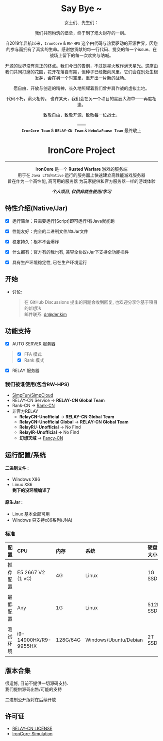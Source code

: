 

<div align="center">
<h1>Say Bye ~</h1>
女士们、先生们：

我们共同构筑的堡垒，终于到了熄火封存的一刻。

自2019年启航以来，`IronCore` & `RW-HPS` 这个由代码与热爱驱动的开源世界，因您的参与而拥有了真实的生命。感谢您贡献的每一行代码、提交的每一个issue、在战场上留下的每一次欢笑与呐喊。

开源的世界没有真正的终点。我们今日的告别，不过是星火散作满天星光。这座由我们共同打磨的花园，花开花落自有期，但种子已经撒向风里。它们会在别处生根发芽，会在另一个时空里，重开出一片新的战场。

愿自由、开放与创造的精神，长久地照耀着我们曾并肩作战的虚拟土地。

代码不朽，薪火相传。
也许某天，我们会在另一个项目的星辰大海中——再度相逢。

致敬自由，致敬开源，致敬每一位战士。

——  
**`IronCore Team`** & **`RELAY-CN Team`** & **`NebulaPause Team`**
最终敬上
</div>


<div align="center">
<h1>IronCore Project</h1>

----
**IronCore** 是一个 **Rusted Warfare** 游戏的服务端  
用于在 `Java LTS`/`Native` 运行的服务器上快速建立高性能游戏服务器  
旨在作为一个高性能, 高可用的服务器 为玩家提供和官方服务器一样的游戏体验

_**个人项目, 仅供非商业使用/学习**_
</div>

## 特性介绍(Native/Jar)
- [x] 运行简单：只需要运行[Script]即可运行/有Java就能跑
- [x] 性能友好：完全的二进制文件/单Jar文件
- [x] 稳定持久：根本不会爆炸
- [x] 什么都有：官方有的我也有, 兼容全协议/Jar下支持全功能插件
- [x] 具有生产环境稳定性, 已在生产环境运行


## 开始
- 讨论:
  > 在 GitHub Discussions 提出的问题会收到回复, 也欢迎分享你基于项目的新想法  
  > 邮件联系: dr@der.kim

## 功能支持
- [x] AUTO SERVER 服务器
> - [x] FFA 模式
> - [x] Rank 模式
- [x] RELAY 服务器

### 我们被谁使用(包含RW-HPS)  
- [SimpFun/SimpCloud](https://sfe.simpfun.cn)
- RELAY-CN Service -> **RELAY-CN Global Team**
- Rank-CN -> [Rank-CN](https://xmrank.someo.top)
- 非官方RELAY
  - **RelayCN-Unofficial** -> **RELAY-CN Global Team**
  - **RelayCN-Unofficial Global** -> **RELAY-CN Global Team**
  - **RelayRU-Unofficial** -> No Find
  - **RelayIR-Unofficial** -> No Find
  - **幻想天域** -> [Fancy-CN](https://fancy.someo.top)

## 运行配置/系统  
#### 二进制文件 :
+ Windows X86  
+ Linux X86  
**剩下的没环境编译了**  
#### 原生Jar :
+ Linux 基本全部可用
+ Windows 只支持x86系列(JNA)

### 标准

| 配置 		  | CPU               | 内存 	  | 系统 			 | 硬盘大小 	    | Java                   |
|:-------|:------------------|:------|:-------|:----------|:-----------------------|
| 推荐配置 	    | E5 2667 V2 (1 vC) | 4G | Linux      | 1G SSD | Java 24 (Azul JDK LTS)     |
| 最低配置 	        | Any    | 1G  | Linux      | 512M SSD | Java 24 (Azul JDK LTS) |
| 测试环境 	        | i9-14900HX/R9-9955HX        | 128G/64G  | Windows/Ubuntu/Debian      | 2T SSD | Java 24 (Azul JDK LTS)     |

## 版本合集
很遗憾, 目前不提供一切源码支持.  
我们提供源码出售/可能的支持  

二进制公开版将在后续开放

## 许可证
+ [RELAY-CN LICENSE](https://github.com/RELAY-CN/.github/blob/main/LICENSE.md)  
+ [IronCore-Simulation](https://github.com/RELAY-CN/.github/blob/main/IronCore-Simulation.md)
